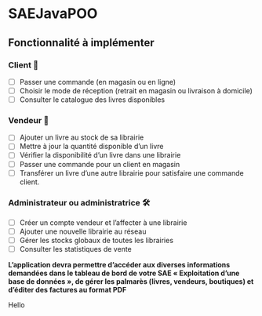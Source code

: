 # SAEJavaPOO  

## Fonctionnalité à implémenter  
### Client 👤
- [ ] Passer une commande (en magasin ou en ligne)  
- [ ] Choisir le mode de réception (retrait en magasin ou livraison à domicile)  
- [ ] Consulter le catalogue des livres disponibles  
### Vendeur 🏪  
- [ ] Ajouter un livre au stock de sa librairie  
- [ ] Mettre à jour la quantité disponible d’un livre  
- [ ] Vérifier la disponibilité d’un livre dans une librairie  
- [ ] Passer une commande pour un client en magasin  
- [ ] Transférer un livre d’une autre librairie pour satisfaire une commande client.  
### Administrateur ou administratrice 🛠️  
- [ ] Créer un compte vendeur et l’affecter à une librairie  
- [ ] Ajouter une nouvelle librairie au réseau  
- [ ] Gérer les stocks globaux de toutes les librairies  
- [ ] Consulter les statistiques de vente  

**L’application devra permettre d’accéder aux diverses informations demandées dans le
tableau de bord de votre SAE « Exploitation d’une base de données », de gérer les palmarès (livres, vendeurs, boutiques) et d’éditer des factures au format PDF**

Hello
